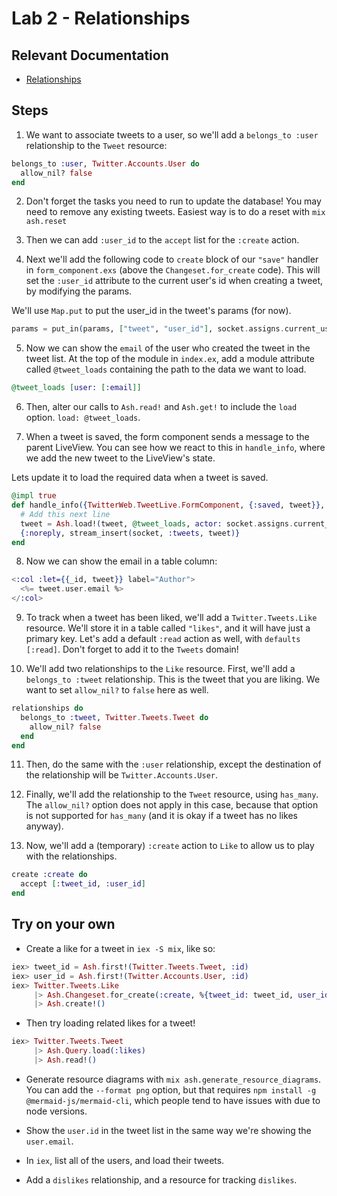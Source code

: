 # Lab 2 - Relationships

## Relevant Documentation

- [Relationships](https://hexdocs.pm/ash/3.0.0-rc.21/relationships.html)

## Steps

1. We want to associate tweets to a user, so we'll add a `belongs_to :user` relationship to the `Tweet` resource:

```elixir
belongs_to :user, Twitter.Accounts.User do
  allow_nil? false
end
```

2. Don't forget the tasks you need to run to update the database! You may need to remove any existing tweets. Easiest way is to do a reset with `mix ash.reset`

3. Then we can add `:user_id` to the `accept` list for the `:create` action.

4. Next we'll add the following code to `create` block of our `"save"` handler in `form_component.exs` (above the `Changeset.for_create` code). This will set the `:user_id` attribute to the current user's id when creating a tweet, by modifying the params.

We'll use `Map.put` to put the user_id in the tweet's params (for now).

```elixir
params = put_in(params, ["tweet", "user_id"], socket.assigns.current_user.id)
```

5. Now we can show the `email` of the user who created the tweet in the tweet list. At the top of the module in `index.ex`, add a module attribute called `@tweet_loads` containing the path to the data we want to load.

```elixir
@tweet_loads [user: [:email]]
```

6. Then, alter our calls to `Ash.read!` and `Ash.get!` to include the `load` option. `load: @tweet_loads`.

7. When a tweet is saved, the form component sends a message to the parent LiveView. You can see how we react to this in `handle_info`, where we add the new tweet to the LiveView's state.

Lets update it to load the required data when a tweet is saved.

```elixir
@impl true
def handle_info({TwitterWeb.TweetLive.FormComponent, {:saved, tweet}}, socket) do
  # Add this next line
  tweet = Ash.load!(tweet, @tweet_loads, actor: socket.assigns.current_user)
  {:noreply, stream_insert(socket, :tweets, tweet)}
end
```

8. Now we can show the email in a table column:

```elixir
<:col :let={{_id, tweet}} label="Author">
  <%= tweet.user.email %>
</:col>
```

9. To track when a tweet has been liked, we'll add a `Twitter.Tweets.Like` resource. We'll store it in a table called `"likes"`, and it will have just a primary key. Let's add a default `:read` action as well, with `defaults [:read]`. Don't forget to add it to the `Tweets` domain!

10. We'll add two relationships to the `Like` resource. First, we'll add a `belongs_to :tweet` relationship. This is the tweet that you are liking. We want to set `allow_nil?` to `false` here as well.

```elixir
relationships do
  belongs_to :tweet, Twitter.Tweets.Tweet do
    allow_nil? false
  end
end
```

11. Then, do the same with the `:user` relationship, except the destination of the relationship will be `Twitter.Accounts.User`.

12. Finally, we'll add the relationship to the `Tweet` resource, using `has_many`. The `allow_nil?` option does not apply in this case, because that option is not supported for `has_many` (and it is okay if a tweet has no likes anyway).

13. Now, we'll add a (temporary) `:create` action to `Like` to allow us to play with the relationships.

```elixir
create :create do
  accept [:tweet_id, :user_id]
end
```

## Try on your own

- Create a like for a tweet in `iex -S mix`, like so:

```elixir
iex> tweet_id = Ash.first!(Twitter.Tweets.Tweet, :id)
iex> user_id = Ash.first!(Twitter.Accounts.User, :id)
iex> Twitter.Tweets.Like
     |> Ash.Changeset.for_create(:create, %{tweet_id: tweet_id, user_id: user_id})
     |> Ash.create!()
```

- Then try loading related likes for a tweet!

```elixir
iex> Twitter.Tweets.Tweet
     |> Ash.Query.load(:likes)
     |> Ash.read!()
```

- Generate resource diagrams with `mix ash.generate_resource_diagrams`. You can add the `--format png` option, but that requires `npm install -g @mermaid-js/mermaid-cli`, which people tend to have issues with due to node versions.

- Show the `user.id` in the tweet list in the same way we're showing the `user.email`.

- In `iex`, list all of the users, and load their tweets.

- Add a `dislikes` relationship, and a resource for tracking `dislikes`.
